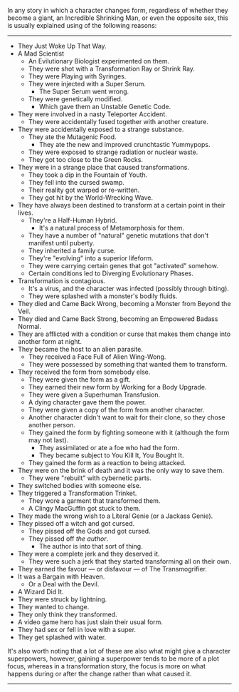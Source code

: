 In any story in which a character changes form, regardless of whether they become a giant, an Incredible Shrinking Man, or even the opposite sex, this is usually explained using of the following reasons:

___

-   They Just Woke Up That Way.
-   A Mad Scientist
    -   An Evilutionary Biologist experimented on them.
    -   They were shot with a Transformation Ray or Shrink Ray.
    -   They were Playing with Syringes.
    -   They were injected with a Super Serum.
        -   The Super Serum went wrong.
    -   They were genetically modified.
        -   Which gave them an Unstable Genetic Code.
-   They were involved in a nasty Teleporter Accident.
    -   They were accidentally fused together with another creature.
-   They were accidentally exposed to a strange substance.
    -   They ate the Mutagenic Food.
        -   They ate the new and improved crunchtastic Yummypops.
    -   They were exposed to strange radiation or nuclear waste.
    -   They got too close to the Green Rocks.
-   They were in a strange place that caused transformations.
    -   They took a dip in the Fountain of Youth.
    -   They fell into the cursed swamp.
    -   Their reality got warped or re-written.
    -   They got hit by the World-Wrecking Wave.
-   They have always been destined to transform at a certain point in their lives.
    -   They're a Half-Human Hybrid.
        -   It's a natural process of Metamorphosis for them.
    -   They have a number of "natural" genetic mutations that don't manifest until puberty.
    -   They inherited a family curse.
    -   They're "evolving" into a superior lifeform.
    -   They were carrying certain genes that got "activated" somehow.
    -   Certain conditions led to Diverging Evolutionary Phases.
-   Transformation is contagious.
    -   It's a virus, and the character was infected (possibly through biting).
    -   They were splashed with a monster's bodily fluids.
-   They died and Came Back Wrong, becoming a Monster from Beyond the Veil.
-   They died and Came Back Strong, becoming an Empowered Badass Normal.
-   They are afflicted with a condition or curse that makes them change into another form at night.
-   They became the host to an alien parasite.
    -   They received a Face Full of Alien Wing-Wong.
    -   They were possessed by something that wanted them to transform.
-   They received the form from somebody else.
    -   They were given the form as a gift.
    -   They earned their new form by Working for a Body Upgrade.
    -   They were given a Superhuman Transfusion.
    -   A dying character gave them the power.
    -   They were given a copy of the form from another character.
    -   Another character didn't want to wait for their clone, so they chose another person.
    -   They gained the form by fighting someone with it (although the form may not last).
        -   They assimilated or ate a foe who had the form.
        -   They became subject to You Kill It, You Bought It.
    -   They gained the form as a reaction to being attacked.
-   They were on the brink of death and it was the only way to save them.
    -   They were "rebuilt" with cybernetic parts.
-   They switched bodies with someone else.
-   They triggered a Transformation Trinket.
    -   They wore a garment that transformed them.
    -   A Clingy MacGuffin got stuck to them.
-   They made the wrong wish to a Literal Genie (or a Jackass Genie).
-   They pissed off a witch and got cursed.
    -   They pissed off the Gods and got cursed.
    -   They pissed off _the author_.
        -   The author is into that sort of thing.
-   They were a complete jerk and they deserved it.
    -   They were such a jerk that they started transforming all on their own.
-   They earned the favour — or disfavour — of The Transmogrifier.
-   It was a Bargain with Heaven.
    -   Or a Deal with the Devil.
-   A Wizard Did It.
-   They were struck by lightning.
-   They wanted to change.
-   They only think they transformed.
-   A video game hero has just slain their usual form.
-   They had sex or fell in love with a super.
-   They get splashed with water.

It's also worth noting that a lot of these are also what might give a character superpowers, however, gaining a superpower tends to be more of a plot focus, whereas in a transformation story, the focus is more on what happens during or after the change rather than what caused it.

___
